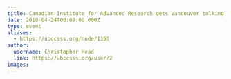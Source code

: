 ```yaml
---
title: Canadian Institute for Advanced Research gets Vancouver talking  about The Next Big Question 
date: 2010-04-24T00:08:00.000Z
type: event
aliases:
  - https://ubccsss.org/node/1356
author:
  username: Christopher Head
  link: https://ubccsss.org/user/2
images:
---
```


